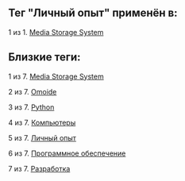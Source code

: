 ## Тег "Личный опыт" применён в:

1 из 1. [Media Storage System](../Компьютеры%20и%20софт/Личный%20опыт/Omoide/Media%20Storage%20System.md)

## Близкие теги:

1 из 7. [Media Storage System](./Media%20Storage%20System.md)

2 из 7. [Omoide](./Omoide.md)

3 из 7. [Python](./Python.md)

4 из 7. [Компьютеры](./Компьютеры.md)

5 из 7. [Личный опыт](./Личный%20опыт.md)

6 из 7. [Программное обеспечение](./Программное%20обеспечение.md)

7 из 7. [Разработка](./Разработка.md)

